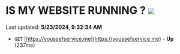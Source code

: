 # IS MY WEBSITE RUNNING ? [![](https://img.shields.io/static/v1?label=Sponsor&message=%E2%9D%A4&logo=GitHub&color=%23fe8e86)](https://github.com/sponsors/<username>)

Last updated: **5/23/2024, 9:32:34 AM**

- `GET` [https://youssefservice.me](https://youssefservice.me) - **Up** (237ms)
